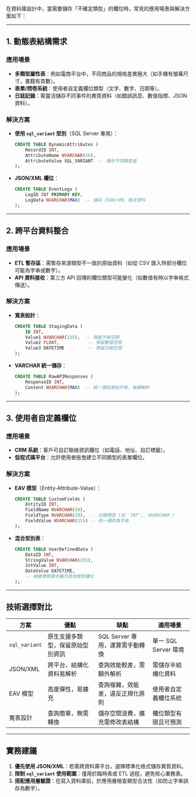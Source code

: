 在資料庫設計中，當需要儲存「不確定類型」的欄位時，常見的應用場景與解決方案如下：

---

## **1. 動態表結構需求**
### **應用場景**
- **多類型屬性表**：例如電商平台中，不同商品的規格差異極大（如手機有螢幕尺寸，書籍有頁數）。
- **表單/問卷系統**：使用者自定義欄位類型（文字、數字、日期等）。
- **日誌記錄**：需靈活儲存不同事件的異質資料（如錯誤訊息、數值指標、JSON 資料）。

### **解決方案**
- **使用 `sql_variant` 型別**（SQL Server 專用）：  
  ```sql
  CREATE TABLE DynamicAttributes (
      RecordID INT,
      AttributeName NVARCHAR(50),
      AttributeValue SQL_VARIANT  -- 儲存不同類型值
  );
  ```
- **JSON/XML 欄位**：  
  ```sql
  CREATE TABLE EventLogs (
      LogID INT PRIMARY KEY,
      LogData NVARCHAR(MAX)  -- 儲存 JSON/XML 格式資料
  );
  ```

---

## **2. 跨平台資料整合**
### **應用場景**
- **ETL 暫存區**：需暫存來源類型不一致的原始資料（如從 CSV 匯入時部分欄位可能為字串或數字）。
- **API 資料接收**：第三方 API 回傳的欄位類型可能變化（如數值有時以字串格式傳送）。

### **解決方案**
- **寬表設計**：  
  ```sql
  CREATE TABLE StagingData (
      ID INT,
      Value1 NVARCHAR(255),  -- 預留字串空間
      Value2 FLOAT,           -- 預留數值空間
      Value3 DATETIME         -- 預留日期空間
  );
  ```
- **VARCHAR 統一儲存**：  
  ```sql
  CREATE TABLE RawAPIResponses (
      ResponseID INT,
      Content NVARCHAR(MAX)  -- 統一儲存原始字串，後續解析
  );
  ```

---

## **3. 使用者自定義欄位**
### **應用場景**
- **CRM 系統**：客戶可自訂聯絡資訊欄位（如電話、地址、自訂標籤）。
- **低程式碼平台**：允許使用者拖曳建立不同類型的表單欄位。

### **解決方案**
- **EAV 模型**（Entity-Attribute-Value）：  
  ```sql
  CREATE TABLE CustomFields (
      EntityID INT,
      FieldName NVARCHAR(50),
      FieldType NVARCHAR(20),  -- 記錄類型 (如 'INT', 'NVARCHAR')
      FieldValue NVARCHAR(255) -- 統一儲存為字串
  );
  ```
- **混合型別表**：  
  ```sql
  CREATE TABLE UserDefinedData (
      DataID INT,
      StringValue NVARCHAR(255),
      IntValue INT,
      DateValue DATETIME,
      -- 根據實際需求擴充其他類型欄位
  );
  ```

---


## **技術選擇對比**

| 方案               | 優點                          | 缺點                          | 適用場景                  |
|--------------------|-----------------------------|-----------------------------|-----------------------|
| `sql_variant`      | 原生支援多類型，保留原始型別資訊       | SQL Server 專用，運算需手動轉換    | 單一 SQL Server 環境     |
| JSON/XML           | 跨平台，結構化資料易解析           | 查詢效能較差，需額外解析            | 需儲存半結構化資料          |
| EAV 模型            | 高度彈性，易擴充                | 查詢複雜，效能差，違反正規化原則       | 使用者自定義欄位系統         |
| 寬表設計             | 查詢簡單，無需轉換               | 儲存空間浪費，擴充需修改表結構         | 欄位類型有限且可預測        |

---

## **實務建議**
1. **優先使用 JSON/XML**：若需跨資料庫平台，選擇標準化格式儲存異質資料。
2. **限制 `sql_variant` 使用範圍**：僅用於臨時表或 ETL 過程，避免核心業務表。
3. **搭配應用層驗證**：在寫入資料庫前，於應用層檢查類型合法性（如防止字串誤存為數字）。
